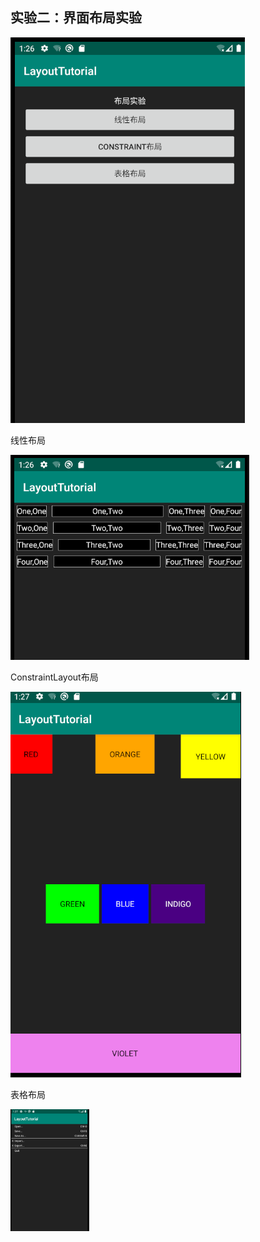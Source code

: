 ## 实验二：界面布局实验

![](../image/13.png)

线性布局

![](../image/14.png)

ConstraintLayout布局

![](../image/15.png)

表格布局

<img src="../image/16.png" style="zoom:33%;" />